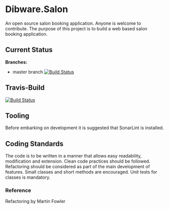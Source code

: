 # Dibware.Salon
An open source salon booking application. Anyone is welcome to contribute. 
The purpose of this project is to build a web based salon booking application.

## Current Status
**Branches:**
* master branch [![Build Status](https://travis-ci.org/dibley1973/Dibware.Salon.svg?branch=master)](https://travis-ci.org/dibley1973/Dibware.Salon)

## Travis-Build
[![Build Status](https://api.travis-ci.org/dibley1973/Dibware.Salon.png?branch=master)](https://travis-ci.org/dibley1973/Dibware.Salon)

## Tooling
Before embarking on development it is suggested that SonarLint is installed.

## Coding Standards
The code is to be written in a manner that allows easy readability, modification and extension. Clean code practices should be followed. Refactoring should be considered as part of the main development of features. Small classes and short methods are encouraged. Unit tests for classes is mandatory.

### Reference
Refactoring by Martin Fowler
